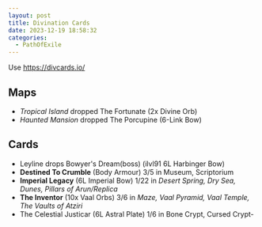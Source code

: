 ```yaml
---
layout: post
title: Divination Cards
date: 2023-12-19 18:58:32
categories:
  - PathOfExile
---
```


Use https://divcards.io/
## Maps
- *Tropical Island* dropped The Fortunate (2x Divine Orb)
- *Haunted Mansion* dropped The Porcupine (6-Link Bow)

## Cards
- Leyline drops Bowyer's Dream(boss) (ilvl91 6L Harbinger Bow)
- **Destined To Crumble** (Body Armour) 3/5 in Museum, Scriptorium
- **Imperial Legacy** (6L Imperial Bow) 1/22 in *Desert Spring, Dry Sea, Dunes, Pillars of Arun/Replica*
- **The Inventor** (10x Vaal Orbs) 3/6 in *Maze, Vaal Pyramid, Vaal Temple, The Vaults of Atziri*
- The Celestial Justicar (6L Astral Plate) 1/6 in Bone Crypt, Cursed Crypt- 

